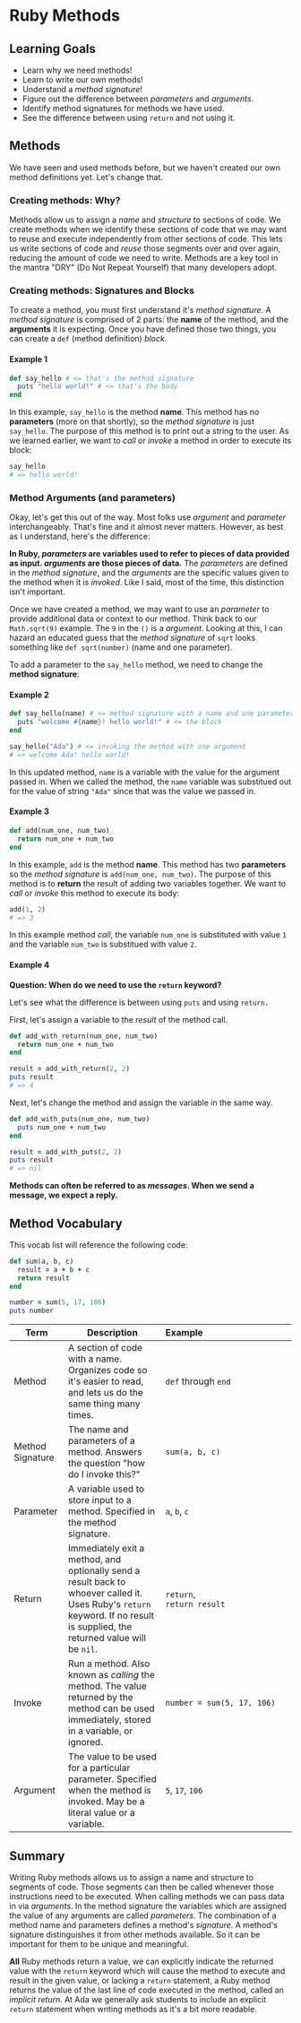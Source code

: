 # Ruby Methods

## Learning Goals

  - Learn why we need methods!
  - Learn to write our own methods!
  - Understand a _method signature_!
  - Figure out the difference between _parameters_ and _arguments_.
  - Identify method signatures for methods we have used.
  - See the difference between using `return` and not using it.

## Methods

We have seen and used methods before, but we haven't created our own method definitions yet. Let's change that.

### Creating methods: Why?

Methods allow us to assign a _name_ and _structure_ to sections of code. We create methods when we identify these sections of code that we may want to reuse and execute independently from other sections of code.  This lets us write sections of code and _reuse_ those segments over and over again, reducing the amount of code we need to write.  Methods are a key tool in the mantra "DRY" (Do Not Repeat Yourself) that many developers adopt.


### Creating methods: Signatures and Blocks

To create a method, you must first understand it's _method signature_. A _method signature_ is comprised of 2 parts: the __name__ of the method, and the __arguments__ it is expecting. Once you have defined those two things, you can create a `def` (method definition) _block_.

#### Example 1

```ruby
def say_hello # <= that's the method signature
  puts "hello world!" # <= that's the body
end
```

In this example, `say_hello` is the method __name__. This method has no __parameters__ (more on that shortly), so the _method signature_ is just `say_hello`. The purpose of this method is to print out a string to the user. As we learned earlier, we want to _call_ or _invoke_ a method in order to execute its block:

```ruby
say_hello
# => hello world!
```

### Method Arguments (and parameters)

Okay, let's get this out of the way. Most folks use _argument_ and _parameter_ interchangeably. That's fine and it almost never matters. However, as best as I understand, here's the difference:

__In Ruby, _parameters_ are variables used to refer to pieces of data provided as input. _arguments_ are those pieces of data.__ The _parameters_ are defined in the _method signature_, and the _arguments_ are the specific values given to the method when it is _invoked_. Like I said, most of the time, this distinction isn't important.

Once we have created a method, we may want to use an _parameter_ to provide additional data or context to our method. Think back to our `Math.sqrt(9)` example. The `9` in the `()` is a _argument_. Looking at this, I can hazard an educated guess that the _method signature_ of `sqrt` looks something like `def sqrt(number)` (name and one parameter).

To add a parameter to the `say_hello` method, we need to change the __method signature__:

#### Example 2

```ruby
def say_hello(name) # <= method signature with a name and one parameter
  puts "welcome #{name}! hello world!" # <= the block
end

say_hello("Ada") # <= invoking the method with one argument
# => welcome Ada! hello world!
```

In this updated method, `name` is a variable with the value for the argument passed in. When we called the method, the `name` variable was substitued out for the value of string `"Ada"` since that was the value we passed in.

#### Example 3

```ruby
def add(num_one, num_two)
  return num_one + num_two
end
```

In this example, `add` is the method __name__. This method has two __parameters__ so the _method signature_ is `add(num_one, num_two)`. The purpose of this method is to __return__ the result of adding two variables together. We want to _call_ or _invoke_ this method to execute its body:
```ruby
add(1, 2)
# => 3
```

In this example method _call_, the variable `num_one` is substituted with value `1` and the variable `num_two` is substitued with value `2`.

#### Example 4

__Question: When do we need to use the `return` keyword?__

Let's see what the difference is between using `puts` and using `return.`

First, let's assign a variable to the _result_ of the method call.
```ruby
def add_with_return(num_one, num_two)
  return num_one + num_two
end

result = add_with_return(2, 2)
puts result
# => 4
```

Next, let's change the method and assign the variable in the same way.
```ruby
def add_with_puts(num_one, num_two)
  puts num_one + num_two
end

result = add_with_puts(2, 2)
puts result
# => nil
```

**Methods can often be referred to as _messages_. When we send a message, we expect a reply.**



## Method Vocabulary

This vocab list will reference the following code:

```ruby
def sum(a, b, c)
  result = a + b + c
  return result
end

number = sum(5, 17, 106)
puts number
```

Term             | Description | Example&nbsp;&nbsp;&nbsp;&nbsp;&nbsp;&nbsp;&nbsp;&nbsp;&nbsp;&nbsp;&nbsp;&nbsp;&nbsp;&nbsp;&nbsp;&nbsp;&nbsp;&nbsp;&nbsp;&nbsp;&nbsp;&nbsp;&nbsp;&nbsp;&nbsp;&nbsp;&nbsp;&nbsp;&nbsp;&nbsp;&nbsp;&nbsp;&nbsp;&nbsp;&nbsp;
---              | ---         | -------------------
Method           | A section of code with a name. Organizes code so it's easier to read, and lets us do the same thing many times. | `def` through `end`
Method Signature | The name and parameters of a method. Answers the question "how do I invoke this?" | `sum(a, b, c)`
Parameter        | A variable used to store input to a method. Specified in the method signature. | `a`, `b`, `c`
Return           | Immediately exit a method, and optionally send a result back to whoever called it. Uses Ruby's `return` keyword. If no result is supplied, the returned value will be `nil`. | `return`,<br>`return result`
Invoke           | Run a method. Also known as _calling_ the method. The value returned by the method can be used immediately, stored in a variable, or ignored. | `number = sum(5, 17, 106)`
Argument          | The value to be used for a particular parameter. Specified when the method is invoked. May be a literal value or a variable. | `5`, `17`, `106`

## Summary

Writing Ruby methods allows us to assign a name and structure to segments of code.  Those segments can then be called whenever those instructions need to be executed.  When calling methods we can pass data in via _arguments_.  In the method signature the variables which are assigned the value of any arguments are called _parameters_.  The combination of a method name and parameters defines a method's _signature_.  A method's signature distinguishes it from other methods available.  So it can be important for them to be unique and meaningful.

**All** Ruby methods return a value, we can explicitly indicate the returned value with the `return` keyword which will cause the method to execute and result in the given value, or lacking a `return` statement, a Ruby method returns the value of the last line of code executed in the method, called an _implicit return_.  At Ada we generally ask students to include an explicit `return` statement when writing methods as it's a bit more readable.
